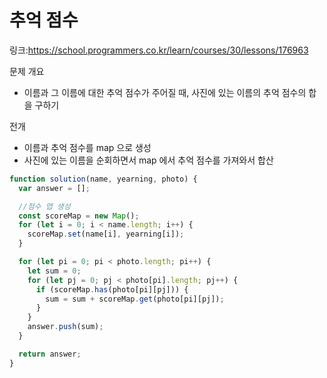 # 추억 점수

링크:https://school.programmers.co.kr/learn/courses/30/lessons/176963

문제 개요

- 이름과 그 이름에 대한 추억 점수가 주어질 때, 사진에 있는 이름의 추억 점수의 합을 구하기

전개

- 이름과 추억 점수를 map 으로 생성
- 사진에 있는 이름을 순회하면서 map 에서 추억 점수를 가져와서 합산

```js
function solution(name, yearning, photo) {
  var answer = [];

  //점수 맵 생성
  const scoreMap = new Map();
  for (let i = 0; i < name.length; i++) {
    scoreMap.set(name[i], yearning[i]);
  }

  for (let pi = 0; pi < photo.length; pi++) {
    let sum = 0;
    for (let pj = 0; pj < photo[pi].length; pj++) {
      if (scoreMap.has(photo[pi][pj])) {
        sum = sum + scoreMap.get(photo[pi][pj]);
      }
    }
    answer.push(sum);
  }

  return answer;
}
```
